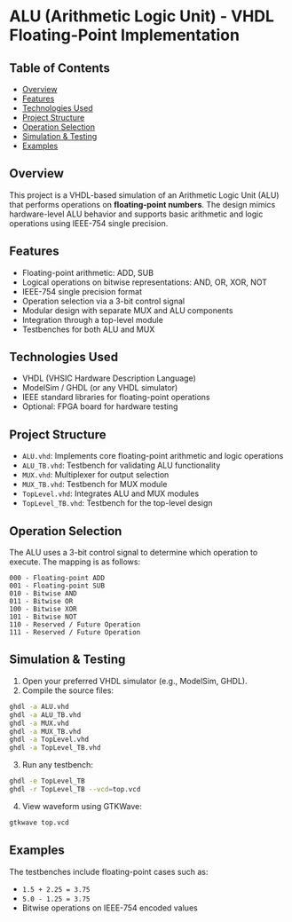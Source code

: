 # ALU (Arithmetic Logic Unit) - VHDL Floating-Point Implementation

## Table of Contents
- [Overview](#overview)
- [Features](#features)
- [Technologies Used](#technologies-used)
- [Project Structure](#project-structure)
- [Operation Selection](#operation-selection)
- [Simulation & Testing](#simulation--testing)
- [Examples](#examples)

## Overview
This project is a VHDL-based simulation of an Arithmetic Logic Unit (ALU) that performs operations on **floating-point numbers**. The design mimics hardware-level ALU behavior and supports basic arithmetic and logic operations using IEEE-754 single precision.

## Features
- Floating-point arithmetic: ADD, SUB
- Logical operations on bitwise representations: AND, OR, XOR, NOT
- IEEE-754 single precision format
- Operation selection via a 3-bit control signal
- Modular design with separate MUX and ALU components
- Integration through a top-level module
- Testbenches for both ALU and MUX

## Technologies Used
- VHDL (VHSIC Hardware Description Language)
- ModelSim / GHDL (or any VHDL simulator)
- IEEE standard libraries for floating-point operations
- Optional: FPGA board for hardware testing

## Project Structure
- `ALU.vhd`: Implements core floating-point arithmetic and logic operations
- `ALU_TB.vhd`: Testbench for validating ALU functionality
- `MUX.vhd`: Multiplexer for output selection
- `MUX_TB.vhd`: Testbench for MUX module
- `TopLevel.vhd`: Integrates ALU and MUX modules
- `TopLevel_TB.vhd`: Testbench for the top-level design

## Operation Selection
The ALU uses a 3-bit control signal to determine which operation to execute. The mapping is as follows:
```
000 - Floating-point ADD
001 - Floating-point SUB
010 - Bitwise AND
011 - Bitwise OR
100 - Bitwise XOR
101 - Bitwise NOT
110 - Reserved / Future Operation
111 - Reserved / Future Operation
```

## Simulation & Testing
1. Open your preferred VHDL simulator (e.g., ModelSim, GHDL).
2. Compile the source files:
```bash
ghdl -a ALU.vhd
ghdl -a ALU_TB.vhd
ghdl -a MUX.vhd
ghdl -a MUX_TB.vhd
ghdl -a TopLevel.vhd
ghdl -a TopLevel_TB.vhd
```
3. Run any testbench:
```bash
ghdl -e TopLevel_TB
ghdl -r TopLevel_TB --vcd=top.vcd
```
4. View waveform using GTKWave:
```bash
gtkwave top.vcd
```

## Examples
The testbenches include floating-point cases such as:
- `1.5 + 2.25 = 3.75`
- `5.0 - 1.25 = 3.75`
- Bitwise operations on IEEE-754 encoded values


